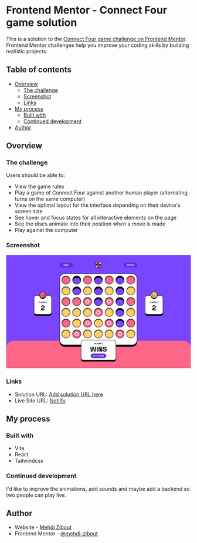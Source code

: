 # Frontend Mentor - Connect Four game solution

This is a solution to the [Connect Four game challenge on Frontend Mentor](https://www.frontendmentor.io/challenges/connect-four-game-6G8QVH923s). Frontend Mentor challenges help you improve your coding skills by building realistic projects.

## Table of contents

- [Overview](#overview)
  - [The challenge](#the-challenge)
  - [Screenshot](#screenshot)
  - [Links](#links)
- [My process](#my-process)
  - [Built with](#built-with)
  <!-- - [What I learned](#what-i-learned) -->
  - [Continued development](#continued-development)
  <!-- - [Useful resources](#useful-resources) -->
- [Author](#author)
<!-- - [Acknowledgments](#acknowledgments) -->

## Overview

### The challenge

Users should be able to:

- View the game rules
- Play a game of Connect Four against another human player (alternating turns on the same computer)
- View the optimal layout for the interface depending on their device's screen size
- See hover and focus states for all interactive elements on the page
- See the discs animate into their position when a move is made
- Play against the computer

### Screenshot

![](./screenshot.jpg)

### Links

- Solution URL: [Add solution URL here](https://your-solution-url.com)
- Live Site URL: [Netlify](https://poetic-kashata-bd9f2e.netlify.app/)

## My process

### Built with

- Vite
- React
- Tailwindcss

<!-- ### What I learned -->

### Continued development

I'd like to improve the animations, add sounds and maybe add a backend so two people can play live.

## Author

- Website - [Mehdi Zibout](https://www.zryqv.com)
- Frontend Mentor - [@mehdi-zibout](https://www.frontendmentor.io/profile/mehdi-zibout)
